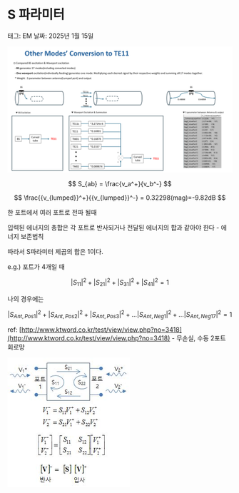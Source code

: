 # S 파라미터

태그: EM
날짜: 2025년 1월 15일

![image.png](image.png)

$$
S_{ab} = \frac{v_a^+}{v_b^-} 
$$

$$
\frac{{v_{lumped}}^+}{{v_{lumped}}^-} = 0.32298(mag)=-9.82dB
$$

한 포트에서 여러 포트로 전파 될때 

입력된 에너지의 총합은 각 포트로 반사되거나 전달된 에너지의 합과 같아야 한다 - 에너지 보존법칙

따라서 S파라미터 제곱의 합은 1이다.

e.g.) 포트가 4개일 때

$$
|S_{11}|^2+|S_{21}|^2+|S_{31}|^2+|S_{41}|^2=1
$$

나의 경우에는 

$$
|S_{Ant,Pos1}|^2+|S_{Ant,Pos2}|^2+|S_{Ant,Pos3}|^2+ \ldots  |S_{Ant,Neg1}|^2+ \ldots  |S_{Ant,Neg17}|^2=1
$$

ref: [http://www.ktword.co.kr/test/view/view.php?no=3418](http://www.ktword.co.kr/test/view/view.php?no=3418) - 무손실, 수동 2포트 회로망 

![image.png](image%201.png)